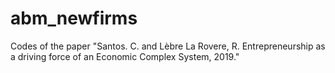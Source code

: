 # abm_newfirms
Codes of the paper "Santos. C. and Lèbre La Rovere, R. Entrepreneurship as a driving force of an Economic Complex System, 2019."
